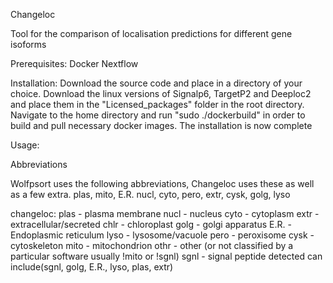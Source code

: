 Changeloc

Tool for the comparison of localisation predictions for different gene isoforms

Prerequisites:
Docker
Nextflow

Installation:
Download the source code and place in a directory of your choice.
Download the linux versions of Signalp6, TargetP2 and Deeploc2 and place them in the "Licensed_packages" folder in the root directory.
Navigate to the home directory and run "sudo ./dockerbuild" in order to build and pull necessary docker images. 
The installation is now complete

Usage:


Abbreviations

Wolfpsort uses the following abbreviations, Changeloc uses these as well as a few extra. 
plas, mito, E.R. nucl, cyto, pero, extr, cysk, golg, lyso

changeloc:
plas - plasma membrane
nucl - nucleus
cyto - cytoplasm
extr - extracellular/secreted
chlr - chloroplast
golg - golgi apparatus
E.R. - Endoplasmic reticulum
lyso - lysosome/vacuole
pero - peroxisome
cysk - cytoskeleton
mito - mitochondrion
othr - other (or not classified by a particular software usually !mito or !sgnl)
sgnl - signal peptide detected
    can include(sgnl, golg, E.R., lyso, plas, extr)